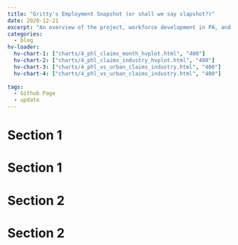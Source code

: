 ```yaml
---
title: "Gritty's Employment Snapshot (or shall we say slapshot?)"
date: 2020-12-21
excerpt: "An overview of the project, workforce development in PA, and statewide impacts of COVID-19 on employment"
categories:
  - blog
hv-loader:
  hv-chart-1: ["charts/4_phl_claims_month_hvplot.html", "400"]
  hv-chart-2: ["charts/4_phl_claims_industry_hvplot.html", "400"]
  hv-chart-3: ["charts/4_phl_vs_urban_claims_industry.html", "400"]
  hv-chart-4: ["charts/4_phl_vs_urban_claims_industry.html", "400"]
  
tags:
  - Github Page
  - update
---
```


# Section 1

<div id="hv-chart-1"></div>

# Section 1

<div id="hv-chart-2"></div>

# Section 2

<div id="hv-chart-3"></div>


# Section 2

<div id="hv-chart-4"></div>

